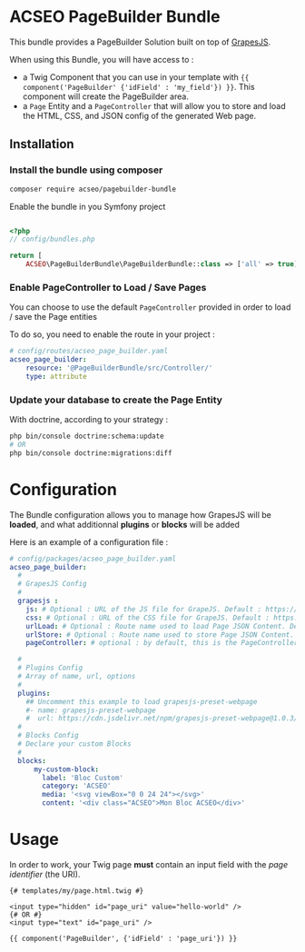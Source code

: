 # ACSEO PageBuilder Bundle

This bundle provides a PageBuilder Solution built on top of [GrapesJS](https://grapesjs.com/).

When using this Bundle, you will have access to :
* a Twig Component that you can use in your template with `{{ component('PageBuilder' {'idField' : 'my_field'}) }}`. This component will create the PageBuilder area.
* a `Page` Entity and a `PageController` that will allow you to store and load the HTML, CSS, and JSON config of the generated Web page.

## Installation

### Install the bundle using composer

```bash
composer require acseo/pagebuilder-bundle
````

Enable the bundle in you Symfony project

```php

<?php
// config/bundles.php

return [
    ACSEO\PageBuilderBundle\PageBuilderBundle::class => ['all' => true],
```

### Enable PageController to Load / Save Pages

You can choose to use the default `PageController` provided in order to load / save the Page entities

To do so, you need to enable the route in your project : 

```yaml
# config/routes/acseo_page_builder.yaml
acseo_page_builder:
    resource: '@PageBuilderBundle/src/Controller/'
    type: attribute
```

### Update your database to create the Page Entity

With doctrine, according to your strategy :

```bash
php bin/console doctrine:schema:update
# OR
php bin/console doctrine:migrations:diff
```

# Configuration

The Bundle configuration allows you to manage how GrapesJS will be **loaded**, and what additionnal **plugins** or **blocks** will be added

Here is an example of a configuration file :

```yaml
# config/packages/acseo_page_builder.yaml
acseo_page_builder:
  #
  # GrapesJS Config
  #
  grapesjs :
    js: # Optional : URL of the JS file for GrapeJS. Default : https://cdnjs.cloudflare.com/ajax/libs/grapesjs/0.21.7/grapes.min.js
    css: # Optional : URL of the CSS file for GrapeJS. Default : https://cdnjs.cloudflare.com/ajax/libs/grapesjs/0.21.7/css/grapes.min.css
    urlLoad: # Optional : Route name used to load Page JSON Content. Default : acseo_page_builder_load
    urlStore: # Optional : Route name used to store Page JSON Content. Default : acseo_page_builder_save
    pageController: # optional : by default, this is the PageController::class provided with this bundle. You can change it if you want to use your own logic to manage the pages

  #
  # Plugins Config
  # Array of name, url, options
  #
  plugins:
    ## Uncomment this example to load grapesjs-preset-webpage
    #- name: grapesjs-preset-webpage
    #  url: https://cdn.jsdelivr.net/npm/grapesjs-preset-webpage@1.0.3/dist/index.js                  
  #
  # Blocks Config
  # Declare your custom Blocks
  #
  blocks:
      my-custom-block:
        label: 'Bloc Custom'
        category: 'ACSEO'
        media: '<svg viewBox="0 0 24 24"></svg>'
        content: '<div class="ACSEO">Mon Bloc ACSEO</div>'
```

# Usage

In order to work, your Twig page **must** contain an input field with the *page identifier* (the URI).

```twig
{# templates/my/page.html.twig #}

<input type="hidden" id="page_uri" value="hello-world" />
{# OR #}
<input type="text" id="page_uri" />

{{ component('PageBuilder', {'idField' : 'page_uri'}) }}
```